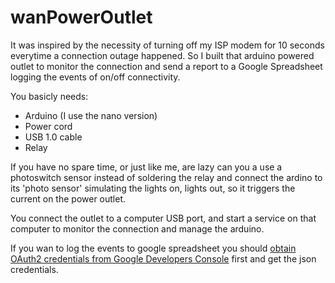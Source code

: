 # wanPowerOutlet

It was inspired by the necessity of turning off my ISP modem for 10 seconds everytime a connection outage happened. So I built that arduino powered outlet to monitor the connection and send a report to a Google Spreadsheet logging the events of on/off connectivity.

You basicly needs:
- Arduino (I use the nano version)
- Power cord
- USB 1.0 cable
- Relay

If you have no spare time, or just like me, are lazy can you a use a photoswitch sensor instead of soldering the relay and connect the ardino to its 'photo sensor' simulating the lights on, lights out, so it triggers the current on the power outlet.

You connect the outlet to a computer USB port, and start a service on that computer to monitor the connection and manage the arduino.

If you wan to log the events to google spreadsheet you should <a href="http://gspread.readthedocs.org/en/latest/oauth2.html">obtain OAuth2 credentials from Google Developers Console</a> first and get the json credentials.
